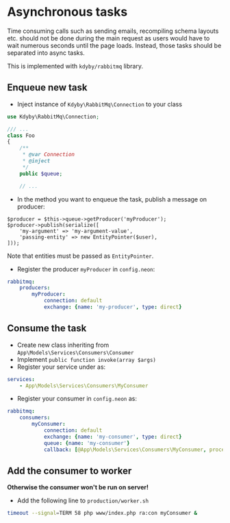 Asynchronous tasks
==================

Time consuming calls such as sending emails, recompiling schema layouts etc. should
not be done during the main request as users would have to wait numerous seconds
until the page loads. Instead, those tasks should be separated into async tasks.

This is implemented with `kdyby/rabbitmq` library.

Enqueue new task
----------------

- Inject instance of `Kdyby\RabbitMq\Connection` to your class

```php
use Kdyby\RabbitMq\Connection;

/// ...
class Foo
{
	/**
	 * @var Connection
	 * @inject
	 */
	public $queue;

	// ...
```

- In the method you want to enqueue the task, publish a message on producer:

```ppp
$producer = $this->queue->getProducer('myProducer');
$producer->publish(serialize([
	'my-argument' => 'my-argument-value',
	'passing-entity' => new EntityPointer($user),
]));
```

Note that entities must be passed as `EntityPointer`.

- Register the producer `myProducer` in `config.neon`:

```yaml
rabbitmq:
	producers:
		myProducer:
			connection: default
			exchange: {name: 'my-producer', type: direct}
```

Consume the task
----------------

- Create new class inheriting from `App\Models\Services\Consumers\Consumer`
- Implement `public function invoke(array $args)`
- Register your service under as:

```yaml
services:
	- App\Models\Services\Consumers\MyConsumer
```

- Register your consumer in `config.neon` as:

```yaml
rabbitmq:
	consumers:
		myConsumer:
			connection: default
			exchange: {name: 'my-consumer', type: direct}
			queue: {name: 'my-consumer'}
			callback: [@App\Models\Services\Consumers\MyConsumer, process]
```

Add the consumer to worker
--------------------------

**Otherwise the consumer won't be run on server!**

- Add the following line to `production/worker.sh`

```bash
timeout --signal=TERM 58 php www/index.php ra:con myConsumer &
```
